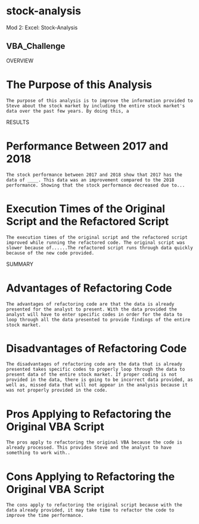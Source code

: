 # stock-analysis
Mod 2: Excel: Stock-Analysis 
## VBA_Challenge

OVERVIEW 

# The Purpose of this Analysis 
	The purpose of this analysis is to improve the information provided to Steve about the stock market by including the entire stock market's data over the past few years. By doing this, a  

RESULTS  

# Performance Between 2017 and 2018
	The stock performance between 2017 and 2018 show that 2017 has the data of ____. This data was an improvement compared to the 2018 performance. Showing that the stock performance decreased due to... 
  
# Execution Times of the Original Script and the Refactored Script 
	The execution times of the original script and the refactored script improved while running the refactored code. The original script was slower because of......The refactored script runs through data quickly because of the new code provided.  

SUMMARY  

# Advantages of Refactoring Code 
	The advantages of refactoring code are that the data is already presented for the analyst to present. With the data provided the analyst will have to enter specific codes in order for the data to loop through all the data presented to provide findings of the entire stock market.  

# Disadvantages of Refactoring Code 
	The disadvantages of refactoring code are the data that is already presented takes specific codes to properly loop through the data to present data of the entire stock market. If proper coding is not provided in the data, there is going to be incorrect data provided, as well as, missed data that will not appear in the analysis because it was not properly provided in the code.   

# Pros Applying to Refactoring the Original VBA Script 

	The pros apply to refactoring the original VBA because the code is already processed. This provides Steve and the analyst to have something to work with.. 

# Cons Applying to Refactoring the Original VBA Script 

	The cons apply to refactoring the original script because with the data already provided, it may take time to refactor the code to improve the time performance. 
